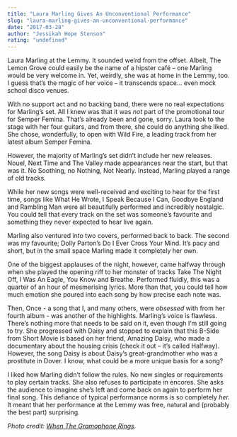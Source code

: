 ```yaml
---
title: "Laura Marling Gives An Unconventional Performance"
slug: "laura-marling-gives-an-unconventional-performance"
date: "2017-03-28"
author: "Jessikah Hope Stenson"
rating: "undefined"
---
```


Laura Marling at the Lemmy. It sounded weird from the offset. Albeit, The Lemon Grove could easily be the name of a hipster café – one Marling would be very welcome in. Yet, weirdly, she was at home in the Lemmy, too. I guess that’s the magic of her voice – it transcends space... even mock school disco venues.

With no support act and no backing band, there were no real expectations for Marling’s set. All I knew was that it was _not_ part of the promotional tour for Semper Femina. That’s already been and gone, sorry. Laura took to the stage with her four guitars, and from there, she could do anything she liked. She chose, wonderfully, to open with Wild Fire, a leading track from her latest album Semper Femina.

However, the majority of Marling’s set didn’t include her new releases. Nouel, Next Time and The Valley made appearances near the start, but that was it. No Soothing, no Nothing, Not Nearly. Instead, Marling played a range of old tracks.

While her new songs were well-received and exciting to hear for the first time, songs like What He Wrote, I Speak Because I Can, Goodbye England and Rambling Man were all beautifully performed and incredibly nostalgic. You could tell that every track on the set was someone’s favourite and something they never expected to hear live again.

Marling also ventured into two covers, performed back to back. The second was my favourite; Dolly Parton’s Do I Ever Cross Your Mind. It’s pacy and short, but in the small space Marling made it completely her own.

One of the biggest applauses of the night, however, came halfway through when she played the opening riff to her monster of tracks Take The Night Off, I Was An Eagle, You Know and Breathe. Performed fluidly, this was a quarter of an hour of mesmerising lyrics. More than that, you could tell how much emotion she poured into each song by how precise each note was.

Then, Once - a song that I, and many others, were _obsessed_ with from her fourth album - was another of the highlights. Marling’s voice is flawless. There’s nothing more that needs to be said on it, even though I’m still going to try. She progressed with Daisy and stopped to explain that this B-Side from Short Movie is based on her friend, Amazing Daisy, who made a documentary about the housing crisis (check it out – it’s called Halfway). However, the song Daisy is about Daisy’s great-grandmother who was a prostitute in Dover. I know, what could be a more unique basis for a song?

I liked how Marling didn’t follow the rules. No new singles or requirements to play certain tracks. She also refuses to participate in encores. She asks the audience to imagine she’s left and come back on again to perform her final song. This defiance of typical performance norms is so completely _her._ It meant that her performance at the Lemmy was free, natural and (probably the best part) surprising.

_Photo credit: [When The Gramophone Rings](http://whenthegramophonerings.com/2012/03/07/live-review-laura-marling/)._
